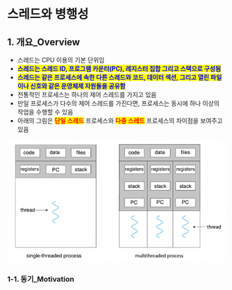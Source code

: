 # 스레드와 병행성

## 1. 개요\_Overview

* 스레드는 CPU 이용의 기본 단위임
* <mark style="color:blue;">**스레드는 스레드 ID, 프로그램 카운터(PC), 레지스터 집합 그리고 스택으로 구성됨**</mark>
* <mark style="color:blue;">**스레드는 같은 프로세스에 속한 다른 스레드와 코드, 데이터 섹션, 그리고 열린 파일이나 신호와 같은 운영체제 자원들을 공유함**</mark>
* 전통적인 프로세스는 하나의 제어 스레드를 가지고 있음
* 만일 프로세스가 다수의 제어 스레드를 가진다면, 프로세스는 동시에 하나 이상의 작업을 수행할 수 있음
* 아래의 그림은 <mark style="color:red;">**단일 스레드**</mark> 프로세스와 <mark style="color:red;">**다중 스레드**</mark> 프로세스의 차이점을 보여주고 있음

![](../../.gitbook/assets/Untitled-22.png)

### 1-1. 동기\_Motivation
